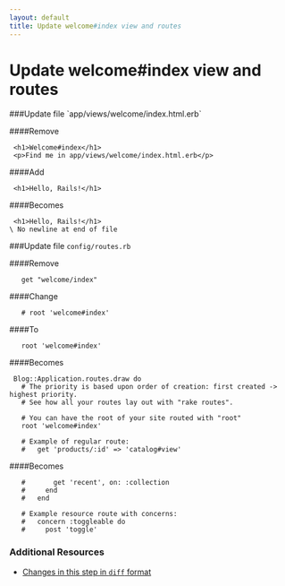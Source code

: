 ```yaml
---
layout: default
title: Update welcome#index view and routes
---
```


<h1 id="main">Update welcome#index view and routes</h1>
###Update file `app/views/welcome/index.html.erb`

####Remove
```
 <h1>Welcome#index</h1>
 <p>Find me in app/views/welcome/index.html.erb</p>
```


####Add
```
 <h1>Hello, Rails!</h1>
```


####Becomes
```
 <h1>Hello, Rails!</h1>
\ No newline at end of file

```


###Update file `config/routes.rb`

####Remove
```
   get "welcome/index"
```


####Change
```
   # root 'welcome#index'
```


####To
```
   root 'welcome#index'
```


####Becomes
```
 Blog::Application.routes.draw do
   # The priority is based upon order of creation: first created -> highest priority.
   # See how all your routes lay out with "rake routes".
 
   # You can have the root of your site routed with "root"
   root 'welcome#index'
 
   # Example of regular route:
   #   get 'products/:id' => 'catalog#view'

```


####Becomes
```
   #       get 'recent', on: :collection
   #     end
   #   end
 
   # Example resource route with concerns:
   #   concern :toggleable do
   #     post 'toggle'

```



### Additional Resources

* [Changes in this step in `diff` format](https://github.com/software-academy/rails_getting_started_bdd/commit/588d57385c2c9652835af0663565ef7b2a4ff3de)

